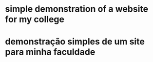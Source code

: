 # simple demonstration of a website for my college
# demonstração simples de um site para minha faculdade
